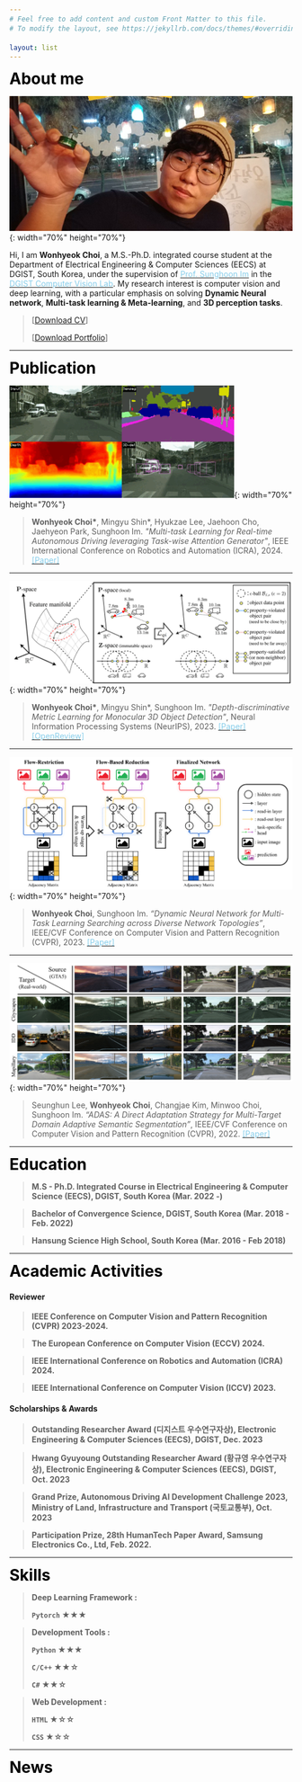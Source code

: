 ```yaml
---
# Feel free to add content and custom Front Matter to this file.
# To modify the layout, see https://jekyllrb.com/docs/themes/#overriding-theme-defaults

layout: list
---
```


<!-- # Welcome ! -->
<!-- ![header](./assets/img/angle-double-right.svg){: width="30" height="30"} -->
<!-- ![header](./assets/img/header.jpg){: width="30" height="30"} -->
<b><span style="color:black; font-size:200%">
About me
</span></b>

![realtime](./assets/img/me2.jpg){: width="70%" height="70%"}

Hi, I am __Wonhyeok Choi__, a M.S.-Ph.D. integrated course student at the Department of Electrical Engineering & Computer Sciences (EECS) at DGIST, South Korea, under the supervision of [<span style='color: skyblue'>Prof. Sunghoon Im</span>](https://sunghoonim.github.io/) in the [<span style='color: skyblue'>DGIST Computer Vision Lab</span>](https://cvlab.dgist.ac.kr/).
My research interest is computer vision and deep learning, with a particular emphasis on solving __Dynamic Neural network__, __Multi-task learning & Meta-learning__, and __3D perception tasks__.

> [<a href="./assets/Curriculum_Vitae.pdf" download="cv.pdf">Download CV</a>]
>
> [<a href="./assets/Portfolio_wonhyeok_choi.pdf" download="portfolio.pdf">Download Portfolio</a>]

***

<b><span style="color:black; font-size:200%">
Publication
</span></b>

![realtime](./assets/img/publication/icra24.gif){: width="70%" height="70%"}

>__Wonhyeok Choi\*__, Mingyu Shin\*, Hyukzae Lee, Jaehoon Cho, Jaehyeon Park, Sunghoon Im. _"Multi-task Learning for Real-time Autonomous Driving leveraging Task-wise Attention Generator"_, IEEE International Conference on Robotics and Automation (ICRA), 2024.
[<span style='color: skyblue'>[Paper]</span>](https://arxiv.org/abs/2403.03468)


***

![depth](./assets/img/publication/nips23.png){: width="70%" height="70%"}

>__Wonhyeok Choi\*__, Mingyu Shin\*, Sunghoon Im. _"Depth-discriminative Metric Learning for Monocular 3D Object Detection"_, Neural Information Processing Systems (NeurIPS), 2023.
[<span style='color: skyblue'>[Paper]</span>](https://arxiv.org/abs/2401.01075)
[<span style='color: skyblue'>[OpenReview]</span>](https://openreview.net/forum?id=ZNBblMEP16)

***

![dynamic](./assets/img/publication/cvpr23.png){: width="70%" height="70%"}

>__Wonhyeok Choi__, Sunghoon Im. _“Dynamic Neural Network for Multi-Task Learning Searching across Diverse Network Topologies”_, IEEE/CVF Conference on Computer Vision and Pattern Recognition (CVPR), 2023.
[<span style='color: skyblue'>[Paper]</span>](https://openaccess.thecvf.com/content/CVPR2023/html/Choi_Dynamic_Neural_Network_for_Multi-Task_Learning_Searching_Across_Diverse_Network_CVPR_2023_paper.html)

***

![adas](./assets/img/publication/cvpr22.png){: width="70%" height="70%"}

>Seunghun Lee, __Wonhyeok Choi__, Changjae Kim, Minwoo Choi, Sunghoon Im. _“ADAS: A Direct Adaptation Strategy for Multi-Target Domain Adaptive Semantic Segmentation”_, IEEE/CVF Conference on Computer Vision and Pattern Recognition (CVPR), 2022.
[<span style='color: skyblue'>[Paper]</span>](https://openaccess.thecvf.com/content/CVPR2022/html/Lee_ADAS_A_Direct_Adaptation_Strategy_for_Multi-Target_Domain_Adaptive_Semantic_CVPR_2022_paper.html)

***

<b><span style="color:black; font-size:200%">
Education
</span><b>

>__M.S - Ph.D. Integrated Course__ in Electrical Engineering & Computer Science (EECS), DGIST, South Korea (Mar. 2022 -)

>__Bachelor of Convergence Science__, DGIST, South Korea (Mar. 2018 - Feb. 2022)

>Hansung Science High School, South Korea (Mar. 2016 - Feb 2018)

***

<b><span style="color:black; font-size:200%">
Academic Activities
</span><b>

#### Reviewer

>IEEE Conference on Computer Vision and Pattern Recognition (CVPR) 2023-2024.

>The European Conference on Computer Vision (ECCV) 2024.

>IEEE International Conference on Robotics and Automation (ICRA) 2024.

>IEEE International Conference on Computer Vision (ICCV) 2023.

#### Scholarships & Awards

>Outstanding Researcher Award (디지스트 우수연구자상), Electronic Engineering & Computer Sciences (EECS), DGIST, Dec. 2023

>Hwang Gyuyoung Outstanding Researcher Award (황규영 우수연구자상), Electronic Engineering & Computer Sciences (EECS), DGIST, Oct. 2023

>Grand Prize, Autonomous Driving AI Development Challenge 2023, Ministry of Land, Infrastructure and Transport (국토교통부), Oct. 2023

>Participation Prize, 28th HumanTech Paper Award, Samsung Electronics Co., Ltd, Feb. 2022.

***

<b><span style="color:black; font-size:200%">
Skills
</span><b>

>__Deep Learning Framework__ :
>
>`Pytorch` ★★★

>__Development Tools__ :
>
>`Python` ★★★
>
>`C/C++` ★★☆
>
>`C#` ★★☆

>__Web Development__ :
>
>`HTML` ★☆☆
>
>`CSS` ★☆☆

<!-- >__Language__ :
>
>`English` ☆☆☆
>
>`Korean` ★☆☆ -->

***

<b><span style="color:black; font-size:200%">
News
</span><b>
